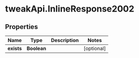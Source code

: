 # tweakApi.InlineResponse2002

## Properties
Name | Type | Description | Notes
------------ | ------------- | ------------- | -------------
**exists** | **Boolean** |  | [optional] 


